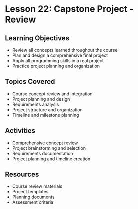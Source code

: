 # Lesson 22: Capstone Project - Review

## Learning Objectives
- Review all concepts learned throughout the course
- Plan and design a comprehensive final project
- Apply all programming skills in a real project
- Practice project planning and organization

## Topics Covered
- Course concept review and integration
- Project planning and design
- Requirements analysis
- Project structure and organization
- Timeline and milestone planning

## Activities
- Comprehensive concept review
- Project brainstorming and selection
- Requirements documentation
- Project planning and timeline creation

## Resources
- Course review materials
- Project templates
- Planning documents
- Assessment criteria
